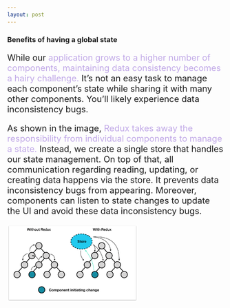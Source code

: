 ```yaml
---
layout: post
---
```


### Benefits of having a global state

<p align="left" style="font-size:20px">While our <span style="color: #c0a8e7">application grows to a higher number of components, maintaining data consistency becomes a hairy challenge.</span> It’s not an easy task to manage each component’s state while sharing it with many other components. You’ll likely experience data inconsistency bugs.
</p>

<p align="left" style="font-size:20px">As shown in the image, <span style="color: #c0a8e7">Redux takes away the responsibility from individual components to manage a state.</span> Instead, we create a single store that handles our state management. On top of that, all communication regarding reading, updating, or creating data happens via the store. It prevents data inconsistency bugs from appearing. Moreover, components can listen to state changes to update the UI and avoid these data inconsistency bugs.
</p>

<img src="images/redux-solves.png" alt="store" width="60%"/>
